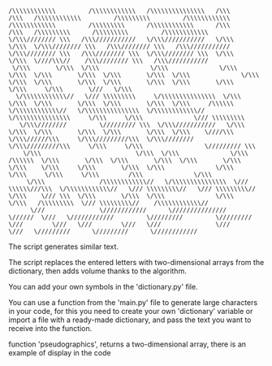    /\\\\\\\\\\\\         /\\\\\\\\\\\\   /\\\\\\\\\\\\\\\   /\\\        /\\\   /\\\\\\\\\\\\         /\\\\\\\\\         /\\\\\\\\\\\\   /\\\\\\\\\\\\         /\\\\\\\\\      /\\\\\\\\\\\\      /\\\        /\\\   /\\\\\\\\\      /\\\\\\\\\         /\\\\\\\\\\\\
    \/\\\//////// \\\   /\\\///////////   \/\\\///////////   \/\\\       \/\\\  \/\\\//////// \\\   /\\\//////// \\\   /\\\///////////   \/\\\//////// \\\   /\\\//////// \\\  \/\\\//////// \\\  \/\\\       \/\\\  \////\\\//    /\\\//////// \\\   /\\\/////////// 
     \/\\\       \/\\\  \/\\\              \/\\\              \/\\\       \/\\\  \/\\\       \/\\\  \/\\\       \/\\\  \/\\\              \/\\\       \/\\\  \/\\\       \/\\\  \/\\\       \/\\\  \/\\\       \/\\\     \/\\\     \/\\\       \///   \/\\\            
      \/\\\\\\\\\\\\//   \/// \\\\\\\\\     \/\\\\\\\\\\\\\\\  \/\\\       \/\\\  \/\\\       \/\\\  \/\\\       \/\\\  \/\\\     /\\\\\\  \/\\\\\\\\\\\\//   \/\\\\\\\\\\\\\\\  \/\\\\\\\\\\\\//   \/\\\\\\\\\\\\\\\     \/\\\     \/\\\              \/// \\\\\\\\\   
       \/\\\////////         \///////// \\\  \/\\\///////////   \/\\\       \/\\\  \/\\\       \/\\\  \/\\\       \/\\\  \/\\\    \////\\\  \/\\\//////\\\     \/\\\/////////\\\  \/\\\////////      \/\\\/////////\\\     \/\\\     \/\\\                 \///////// \\\
        \/\\\                          \/\\\  \/\\\              \/\\\     /\\\\\\  \/\\\       \/\\\  \/\\\       \/\\\  \/\\\       \/\\\  \/\\\    \/\\\     \/\\\       \/\\\  \/\\\              \/\\\       \/\\\     \/\\\     \/\\\        /\\\              \/\\\
         \/\\\               /\\\\\\\\\\\\//   \/\\\\\\\\\\\\\\\  \/// \\\\\\///\\\  \/\\\\\\\\\\\\//   \/// \\\\\\\\\//   \/// \\\\\\\\\//   \/\\\    \/// \\\  \/\\\       \/\\\  \/\\\              \/\\\       \/\\\   /\\\\\\\\\  \/// \\\\\\\\\//    /\\\\\\\\\\\\// 
          \///               \////////////      \///////////////      \//////  \///   \////////////         \/////////         \/////////      \///        \///   \///        \///   \///               \///        \///   \/////////      \/////////      \////////////    

The script generates similar text.
 
The script replaces the entered letters with two-dimensional 
arrays from the dictionary, then adds volume thanks to the algorithm.
 
You can add your own symbols in the 'dictionary.py' file.

You can use a function from the 'main.py' file to generate large 
characters in your code, for this you need to create your own 'dictionary' 
variable or import a file with a ready-made dictionary, and 
pass the text you want to receive into the function.

function 'pseudographics', returns a two-dimensional array, 
there is an example of display in the code
